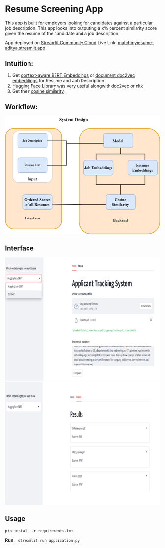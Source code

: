 # Resume Screening App
This app is built for employers looking for candidates against a particular job description. This app looks into outputing a x% percent similarity score given the resume of the candidate and a job description.

App deployed on [Streamlit Community Cloud](https://soumee2000-applicant-tracking-system-application-tqrpm0.streamlit.app/)
Live Link: [matchmyresume-aditya.streamlit.app](https://matchmyresume-aditya.streamlit.app/)

## Intuition:
1. Get [context-aware BERT Embeddings](https://towardsdatascience.com/nlp-extract-contextualized-word-embeddings-from-bert-keras-tf-67ef29f60a7b) or [document doc2vec embeddings](https://cs.stanford.edu/~quocle/paragraph_vector.pdf) for Resume and Job Description.
2. [Hugging Face](https://huggingface.co/sentence-transformers/bert-base-nli-mean-tokens) Library was very useful alongwith doc2vec or nltk
3. Get their [cosine similarity](https://developers.google.com/machine-learning/clustering/similarity/measuring-similarity)

## Workflow:
<img src = "https://github.com/SaiML/ATS_resume_matching/blob/main/Demo/Workflow.png">

## Interface
<img src = "https://github.com/SaiML/ATS_resume_matching/blob/main/Demo/Interface.png" height=400>
<img src = "https://github.com/SaiML/ATS_resume_matching/blob/main/Demo/Interface_Results.png" height = 400 width = 800>

## Usage

```
pip install -r requirements.txt
```
**Run**: ``` streamlit run application.py```


